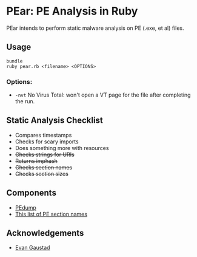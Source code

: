 # PEar: PE Analysis in Ruby

PEar intends to perform static malware analysis on PE (.exe, et al) files. 

## Usage

    bundle
    ruby pear.rb <filename> <OPTIONS>

### Options:

 - `-nvt` No Virus Total: won't open a VT page for the file after completing the run.

## Static Analysis Checklist

 - Compares timestamps
 - Checks for scary imports
 - Does something more with resources
 - ~~Checks strings for URIs~~
 - ~~Returns imphash~~
 - ~~Checks section names~~
 - ~~Checks section sizes~~

## Components

 - [PEdump](https://github.com/zed-0xff/pedump)
 - [This list of PE section names](http://www.hexacorn.com/blog/2016/12/15/pe-section-names-re-visited/)

## Acknowledgements

 - [Evan Gaustad](https://github.com/egaustad)